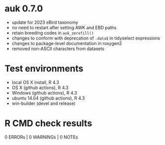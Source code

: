 # auk 0.7.0

- update for 2023 eBird taxonomy
- no need to restart after setting AWK and EBD paths
- retain breeding codes in `auk_zerofill()`
- changes to conform with deprecation of `.data$` in tidyselect expressions
- changes to package-level documentation in roxygen2
- removed non-ASCII characters from datasets

# Test environments

- local OS X install, R 4.3
- OS X (github actions), R 4.3
- Windows (github actions), R 4.3
- ubuntu 14.04 (github actions), R 4.3
- win-builder (devel and release)

# R CMD check results

0 ERRORs | 0 WARNINGs | 0 NOTEs
